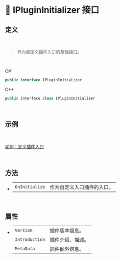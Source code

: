 # 🔗 IPluginInitializer 接口

## 定义

<br>

> 作为自定义插件入口的基础接口。

<br>

C#
```C#
public interface IPluginInitializer
```
C++
```C++
public interface class IPluginInitializer
```

<br>

## 示例

<br>

[如何：定义插件入口](zh_CN/NET/HowTo/PluginEntry.md)

<br>

## 方法

- 
    |||
    |-|-|
    |`OnInitialize`|作为自定义入口插件的入口。|

<br>

## 属性

- 
    |||
    |-|-|
    |`Version`|插件版本信息。|
    |`Introduction`|插件介绍、描述。|
    |`MetaData`|插件额外信息。|